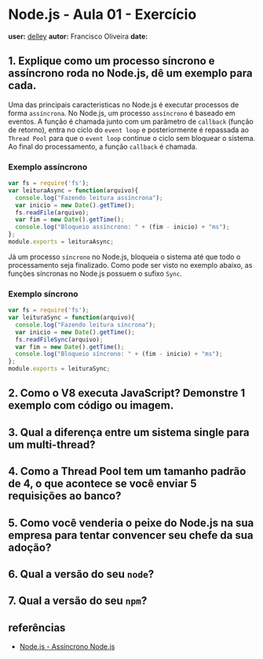 # Node.js - Aula 01 - Exercício
**user:** [delley](https://github.com/delley)
**autor:** Francisco Oliveira
**date:**

## 1. Explique como um processo síncrono e assíncrono roda no Node.js, dê um exemplo para cada.

Uma das principais caracteristicas no Node.js é executar processos de forma `assíncrona`. No Node.js, um processo `assíncrono` é baseado em eventos. A função é chamada junto com um parâmetro de `callback` (função de retorno), entra no ciclo do `event loop` e posteriormente é repassada ao `Thread Pool` para que o `event loop` continue o ciclo sem bloquear o sistema. Ao final do processamento, a função `callback` é chamada.

### Exemplo assíncrono

```js
var fs = require('fs');
var leituraAsync = function(arquivo){
  console.log("Fazendo leitura assíncrona");
  var inicio = new Date().getTime();
  fs.readFile(arquivo);
  var fim = new Date().getTime();
  console.log("Bloqueio assíncrono: " + (fim - inicio) + "ms");
};
module.exports = leituraAsync;
```

Já um processo `síncrono` no Node.js, bloqueia o sistema até que todo o processamento seja finalizado. Como pode ser visto no exemplo abaixo, as funções síncronas no Node.js possuem o sufixo `Sync`.

### Exemplo síncrono

```js
var fs = require('fs');
var leituraSync = function(arquivo){
  console.log("Fazendo leitura síncrona");
  var inicio = new Date().getTime();
  fs.readFileSync(arquivo);
  var fim = new Date().getTime();
  console.log("Bloqueio síncrono: " + (fim - inicio) + "ms");
};
module.exports = leituraSync;
```

## 2. Como o V8 executa JavaScript? Demonstre 1 exemplo com código ou imagem.



## 3. Qual a diferença entre um sistema single para um multi-thread?


## 4. Como a Thread Pool tem um tamanho padrão de 4, o que acontece se você enviar 5 requisições ao banco?


## 5. Como você venderia o peixe do Node.js na sua empresa para tentar convencer seu chefe da sua adoção?


## 6. Qual a versão do seu `node`?


## 7. Qual a versão do seu `npm`?

## referências

* [Node.js - Assíncrono Node.js](http://nodejsunijorge.blogspot.com.br/2012/11/arquitetura-do-nodejs.html)
